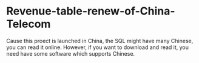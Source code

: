 # Revenue-table-renew-of-China-Telecom
Cause this proect is launched in China, the SQL might have many Chinese, you can read it online. However, if you want to download and read it, you need have some software which supports Chinese.
